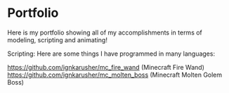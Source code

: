 # Portfolio
Here is my portfolio showing all of my accomplishments in terms of modeling, scripting and animating!

Scripting:
Here are some things I have programmed in many languages:

https://github.com/ignkarusher/mc_fire_wand (Minecraft Fire Wand)
https://github.com/ignkarusher/mc_molten_boss (Minecraft Molten Golem Boss)

